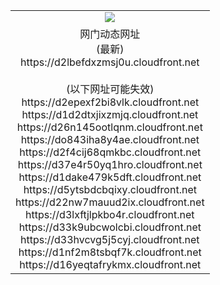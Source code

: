 ﻿<table>
  <tr></tr>
  <tr><td colspan=2 align=center><img src="https://d2lbefdxzmsj0u.cloudfront.net/Up/oGate.jpg" /></td></tr>
  <tr><td colspan=2 align=center>网门动态网址<br/>(最新)
<br>https://d2lbefdxzmsj0u.cloudfront.net
<br/><br/>(以下网址可能失效)
<br>https://d2epexf2bi8vlk.cloudfront.net
<br>https://d1d2dtxjixzmjq.cloudfront.net
<br>https://d26n145ootlqnm.cloudfront.net
<br>https://do843iha8y4ae.cloudfront.net
<br>https://d2f4cij68qmkbc.cloudfront.net
<br>https://d37e4r50yq1hro.cloudfront.net
<br>https://d1dake479k5dft.cloudfront.net
<br>https://d5ytsbdcbqixy.cloudfront.net
<br>https://d22nw7mauud2ix.cloudfront.net
<br>https://d3lxftjlpkbo4r.cloudfront.net
<br>https://d33k9ubcwolcbi.cloudfront.net
<br>https://d33hvcvg5j5cyj.cloudfront.net
<br>https://d1nf2m8tsbqf7k.cloudfront.net
<br>https://d16yeqtafrykmx.cloudfront.net
    </td>
  </tr>
</table>
